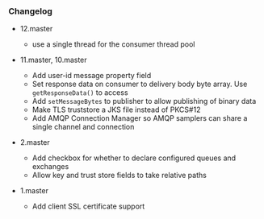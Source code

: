 ### Changelog ###
- 12.master
    - use a single thread for the consumer thread pool

- 11.master, 10.master
    - Add user-id message property field
    - Set response data on consumer to delivery body byte array. Use `getResponseData()` to access
    - Add `setMessageBytes` to publisher to allow publishing of binary data
    - Make TLS truststore a JKS file instead of PKCS#12
    - Add AMQP Connection Manager so AMQP samplers can share a single channel and connection

- 2.master
    - Add checkbox for whether to declare configured queues and exchanges
    - Allow key and trust store fields to take relative paths

- 1.master
    - Add client SSL certificate support
